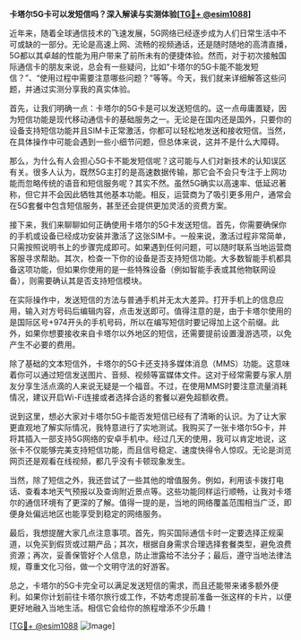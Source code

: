 **卡塔尔5G卡可以发短信吗？深入解读与实测体验[[TG💪+ @esim1088](https://t.me/s/esim1088)]**

近年来，随着全球通信技术的飞速发展，5G网络已经逐步成为人们日常生活中不可或缺的一部分。无论是高速上网、流畅的视频通话，还是随时随地的高清直播，5G都以其卓越的性能为用户带来了前所未有的便捷体验。然而，对于初次接触国际通信卡的朋友来说，总会有一些疑问，比如“卡塔尔的5G卡能不能发短信？”、“使用过程中需要注意哪些问题？”等等。今天，我们就来详细解答这些问题，并通过实测分享我的真实体验。

首先，让我们明确一点：卡塔尔的5G卡是可以发送短信的。这一点毋庸置疑，因为短信功能是现代移动通信卡的基础服务之一。无论是在国内还是国外，只要你的设备支持短信功能并且SIM卡正常激活，你都可以轻松地发送和接收短信。当然，在具体操作中可能会遇到一些小细节问题，但总体来说，这并不是什么大障碍。

那么，为什么有人会担心5G卡不能发短信呢？这可能与人们对新技术的认知误区有关。很多人认为，既然5G主打的是高速数据传输，那它会不会只专注于上网功能而忽略传统的语音和短信服务呢？其实不然。虽然5G确实以高速率、低延迟著称，但它并不会因此牺牲其他基本功能。相反，运营商为了吸引更多用户，通常会在5G套餐中包含短信服务，甚至还会提供更加灵活的资费方案。

接下来，我们来聊聊如何正确使用卡塔尔的5G卡发送短信。首先，你需要确保你的手机或设备已经成功安装并激活了这张SIM卡。一般来说，激活过程非常简单，只需按照说明书上的步骤完成即可。如果遇到任何问题，可以随时联系当地运营商客服寻求帮助。其次，检查一下你的设备是否支持短信功能。大多数智能手机都具备这项功能，但如果你使用的是一些特殊设备（例如智能手表或其他物联网设备），则需要确认其是否支持短信模块。

在实际操作中，发送短信的方法与普通手机并无太大差异。打开手机上的信息应用，输入对方号码后编辑内容，点击发送即可。值得注意的是，由于卡塔尔使用的是国际区号+974开头的手机号码，所以在编写短信时要记得加上这个前缀。此外，如果你想要接收来自卡塔尔以外地区的短信，还需要提前设置漫游选项，以免产生不必要的费用。

除了基础的文本短信外，卡塔尔的5G卡还支持多媒体消息（MMS）功能。这意味着你可以通过短信发送图片、音频、视频等富媒体文件。这对于经常需要与家人朋友分享生活点滴的人来说无疑是一个福音。不过，在使用MMS时要注意流量消耗情况，建议开启Wi-Fi连接或者选择合适的套餐以避免超额收费。

说到这里，想必大家对卡塔尔5G卡能否发短信已经有了清晰的认识。为了让大家更直观地了解实际情况，我特意进行了实地测试。我购买了一张卡塔尔5G卡，并将其插入一部支持5G网络的安卓手机中。经过几天的使用，我可以肯定地说，这张卡不仅能够完美支持短信功能，而且信号稳定、速度快得令人惊叹。无论是浏览网页还是观看在线视频，都几乎没有卡顿现象发生。

当然，除了短信之外，我还尝试了一些其他的增值服务。例如，利用该卡拨打电话、查看本地天气预报以及查询附近景点等。这些功能同样运行顺畅，让我对卡塔尔的通信环境有了更深的了解。值得一提的是，当地的网络覆盖范围相当广泛，即便身处偏远地区也能享受到稳定的网络服务。

最后，我想提醒大家几点注意事项。首先，购买国际通信卡时一定要选择正规渠道，以免买到假货或过期产品；其次，根据自身需求合理选择套餐类型，避免浪费资源；再次，妥善保管好个人信息，防止泄露给不法分子；最后，遵守当地法律法规，尊重文化习俗，做一个文明守法的好游客。

总之，卡塔尔的5G卡完全可以满足发送短信的需求，而且还能带来诸多额外便利。如果你计划前往卡塔尔旅行或工作，不妨考虑提前准备一张这样的卡片，以便更好地融入当地生活。相信它会给你的旅程增添不少乐趣！

[[TG💪+ @esim1088](https://t.me/s/esim1088) ![Image](https://i.postimg.cc/4NQfJmqS/Snipaste-2025-05-13-00-14-12.png)]
